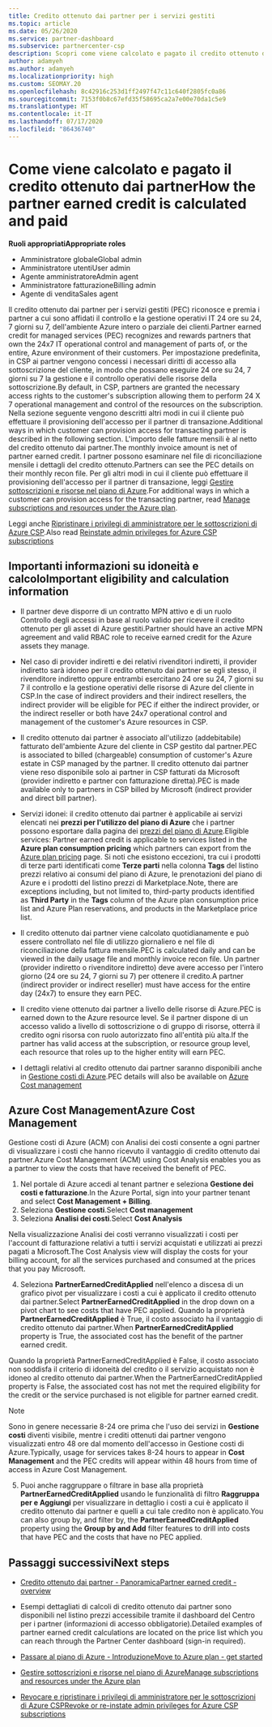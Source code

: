 ```yaml
---
title: Credito ottenuto dai partner per i servizi gestiti
ms.topic: article
ms.date: 05/26/2020
ms.service: partner-dashboard
ms.subservice: partnercenter-csp
description: Scopri come viene calcolato e pagato il credito ottenuto dai partner Microsoft (PEC) per i servizi gestiti e come verificare se possiedi i requisiti richiesti.
author: adamyeh
ms.author: adamyeh
ms.localizationpriority: high
ms.custom: SEOMAY.20
ms.openlocfilehash: 8c42916c253d1ff2497f47c11c640f2805fc0a86
ms.sourcegitcommit: 7153f0b8c67efd35f58695ca2a7e00e70da1c5e9
ms.translationtype: HT
ms.contentlocale: it-IT
ms.lasthandoff: 07/17/2020
ms.locfileid: "86436740"
---
```

# <a name="how-the-partner-earned-credit-is-calculated-and-paid"></a><span data-ttu-id="5d6ae-103">Come viene calcolato e pagato il credito ottenuto dai partner</span><span class="sxs-lookup"><span data-stu-id="5d6ae-103">How the partner earned credit is calculated and paid</span></span>

<span data-ttu-id="5d6ae-104">**Ruoli appropriati**</span><span class="sxs-lookup"><span data-stu-id="5d6ae-104">**Appropriate roles**</span></span>

- <span data-ttu-id="5d6ae-105">Amministratore globale</span><span class="sxs-lookup"><span data-stu-id="5d6ae-105">Global admin</span></span>
- <span data-ttu-id="5d6ae-106">Amministratore utenti</span><span class="sxs-lookup"><span data-stu-id="5d6ae-106">User admin</span></span>
- <span data-ttu-id="5d6ae-107">Agente amministratore</span><span class="sxs-lookup"><span data-stu-id="5d6ae-107">Admin agent</span></span>
- <span data-ttu-id="5d6ae-108">Amministratore fatturazione</span><span class="sxs-lookup"><span data-stu-id="5d6ae-108">Billing admin</span></span>
- <span data-ttu-id="5d6ae-109">Agente di vendita</span><span class="sxs-lookup"><span data-stu-id="5d6ae-109">Sales agent</span></span>

<span data-ttu-id="5d6ae-110">Il credito ottenuto dai partner per i servizi gestiti (PEC) riconosce e premia i partner a cui sono affidati il controllo e la gestione operativi IT 24 ore su 24, 7 giorni su 7, dell'ambiente Azure intero o parziale dei clienti.</span><span class="sxs-lookup"><span data-stu-id="5d6ae-110">Partner earned credit for managed services (PEC) recognizes and rewards partners that own the 24x7 IT operational control and management of parts of, or the entire, Azure environment of their customers.</span></span> <span data-ttu-id="5d6ae-111">Per impostazione predefinita, in CSP ai partner vengono concessi i necessari diritti di accesso alla sottoscrizione del cliente, in modo che possano eseguire 24 ore su 24, 7 giorni su 7 la gestione e il controllo operativi delle risorse della sottoscrizione.</span><span class="sxs-lookup"><span data-stu-id="5d6ae-111">By default, in CSP, partners are granted the necessary access rights to the customer's subscription allowing them to perform 24 X 7 operational management and control of the resources on the subscription.</span></span> <span data-ttu-id="5d6ae-112">Nella sezione seguente vengono descritti altri modi in cui il cliente può effettuare il provisioning dell'accesso per il partner di transazione.</span><span class="sxs-lookup"><span data-stu-id="5d6ae-112">Additional ways in which customer can provision access for transacting partner is described in the following section.</span></span> <span data-ttu-id="5d6ae-113">L'importo delle fatture mensili è al netto del credito ottenuto dai partner.</span><span class="sxs-lookup"><span data-stu-id="5d6ae-113">The monthly invoice amount is net of partner earned credit.</span></span> <span data-ttu-id="5d6ae-114">I partner possono esaminare nel file di riconciliazione mensile i dettagli del credito ottenuto.</span><span class="sxs-lookup"><span data-stu-id="5d6ae-114">Partners can see the PEC details on their monthly recon file.</span></span> <span data-ttu-id="5d6ae-115">Per gli altri modi in cui il cliente può effettuare il provisioning dell'accesso per il partner di transazione, leggi [Gestire sottoscrizioni e risorse nel piano di Azure](azure-plan-manage.md).</span><span class="sxs-lookup"><span data-stu-id="5d6ae-115">For additional ways in which a customer can provision access for the transacting partner, read [Manage subscriptions and resources under the Azure plan](azure-plan-manage.md).</span></span>

<span data-ttu-id="5d6ae-116">Leggi anche [Ripristinare i privilegi di amministratore per le sottoscrizioni di Azure CSP](revoke-reinstate-csp.md).</span><span class="sxs-lookup"><span data-stu-id="5d6ae-116">Also read [Reinstate admin privileges for Azure CSP subscriptions](revoke-reinstate-csp.md)</span></span>

## <a name="important-eligibility-and-calculation-information"></a><span data-ttu-id="5d6ae-117">Importanti informazioni su idoneità e calcolo</span><span class="sxs-lookup"><span data-stu-id="5d6ae-117">Important eligibility and calculation information</span></span>

- <span data-ttu-id="5d6ae-118">Il partner deve disporre di un contratto MPN attivo e di un ruolo Controllo degli accessi in base al ruolo valido per ricevere il credito ottenuto per gli asset di Azure gestiti.</span><span class="sxs-lookup"><span data-stu-id="5d6ae-118">Partner should have an active MPN agreement and valid RBAC role to receive earned credit for the Azure assets they manage.</span></span> 

- <span data-ttu-id="5d6ae-119">Nel caso di provider indiretti e dei relativi rivenditori indiretti, il provider indiretto sarà idoneo per il credito ottenuto dai partner se egli stesso, il rivenditore indiretto oppure entrambi esercitano 24 ore su 24, 7 giorni su 7 il controllo e la gestione operativi delle risorse di Azure del cliente in CSP.</span><span class="sxs-lookup"><span data-stu-id="5d6ae-119">In the case of indirect providers and their indirect resellers, the indirect provider will be eligible for PEC if either the indirect provider, or the indirect reseller or both have 24x7 operational control and management of the customer's Azure resources in CSP.</span></span>

- <span data-ttu-id="5d6ae-120">Il credito ottenuto dai partner è associato all'utilizzo (addebitabile) fatturato dell'ambiente Azure del cliente in CSP gestito dal partner.</span><span class="sxs-lookup"><span data-stu-id="5d6ae-120">PEC is associated to billed (chargeable) consumption of customer's Azure estate in CSP managed by the partner.</span></span> <span data-ttu-id="5d6ae-121">Il credito ottenuto dai partner viene reso disponibile solo ai partner in CSP fatturati da Microsoft (provider indiretto e partner con fatturazione diretta).</span><span class="sxs-lookup"><span data-stu-id="5d6ae-121">PEC is made available only to partners in CSP billed by Microsoft (indirect provider and direct bill partner).</span></span> 

- <span data-ttu-id="5d6ae-122">Servizi idonei: il credito ottenuto dai partner è applicabile ai servizi elencati nei **prezzi per l'utilizzo del piano di Azure** che i partner possono esportare dalla pagina dei [prezzi del piano di Azure](https://partner.microsoft.com/commerce/sales).</span><span class="sxs-lookup"><span data-stu-id="5d6ae-122">Eligible services: Partner earned credit is applicable to services listed in the **Azure plan consumption pricing** which partners can export from the [Azure plan pricing](https://partner.microsoft.com/commerce/sales) page.</span></span> <span data-ttu-id="5d6ae-123">Si noti che esistono eccezioni, tra cui i prodotti di terze parti identificati come **Terze parti** nella colonna **Tags** del listino prezzi relativo ai consumi del piano di Azure, le prenotazioni del piano di Azure e i prodotti del listino prezzi di Marketplace.</span><span class="sxs-lookup"><span data-stu-id="5d6ae-123">Note, there are exceptions including, but not limited to, third-party products identified as **Third Party** in  the **Tags** column of the Azure plan consumption price list and Azure Plan reservations, and products in the Marketplace price list.</span></span>

- <span data-ttu-id="5d6ae-124">Il credito ottenuto dai partner viene calcolato quotidianamente e può essere controllato nel file di utilizzo giornaliero e nel file di riconciliazione della fattura mensile.</span><span class="sxs-lookup"><span data-stu-id="5d6ae-124">PEC is calculated daily and can be viewed in the daily usage file and monthly invoice recon file.</span></span> <span data-ttu-id="5d6ae-125">Un partner (provider indiretto o rivenditore indiretto) deve avere accesso per l'intero giorno (24 ore su 24, 7 giorni su 7) per ottenere il credito.</span><span class="sxs-lookup"><span data-stu-id="5d6ae-125">A partner (indirect provider or indirect reseller) must have access for the entire day (24x7) to ensure they earn PEC.</span></span>  

- <span data-ttu-id="5d6ae-126">Il credito viene ottenuto dai partner a livello delle risorse di Azure.</span><span class="sxs-lookup"><span data-stu-id="5d6ae-126">PEC is earned down to the Azure resource level.</span></span> <span data-ttu-id="5d6ae-127">Se il partner dispone di un accesso valido a livello di sottoscrizione o di gruppo di risorse, otterrà il credito ogni risorsa con ruolo autorizzato fino all'entità più alta.</span><span class="sxs-lookup"><span data-stu-id="5d6ae-127">If the partner has valid access at the subscription, or resource group level, each resource that roles up to the higher entity will earn PEC.</span></span>  

- <span data-ttu-id="5d6ae-128">I dettagli relativi al credito ottenuto dai partner saranno disponibili anche in [Gestione costi di Azure](https://go.microsoft.com/fwlink/?linkid=2106482).</span><span class="sxs-lookup"><span data-stu-id="5d6ae-128">PEC details will also be available on [Azure Cost management](https://go.microsoft.com/fwlink/?linkid=2106482)</span></span>

## <a name="azure-cost-management"></a><span data-ttu-id="5d6ae-129">Azure Cost Management</span><span class="sxs-lookup"><span data-stu-id="5d6ae-129">Azure Cost Management</span></span>

 <span data-ttu-id="5d6ae-130">Gestione costi di Azure (ACM) con Analisi dei costi consente a ogni partner di visualizzare i costi che hanno ricevuto il vantaggio di credito ottenuto dai partner.</span><span class="sxs-lookup"><span data-stu-id="5d6ae-130">Azure Cost Management (ACM) using Cost Analysis enables you as a partner to view the costs that have received the benefit of PEC.</span></span>  

1. <span data-ttu-id="5d6ae-131">Nel portale di Azure accedi al tenant partner e seleziona **Gestione dei costi e fatturazione**.</span><span class="sxs-lookup"><span data-stu-id="5d6ae-131">In the Azure Portal, sign into your partner tenant and select **Cost Management + Billing**.</span></span>
2.  <span data-ttu-id="5d6ae-132">Seleziona **Gestione costi**.</span><span class="sxs-lookup"><span data-stu-id="5d6ae-132">Select **Cost management**</span></span>
3.  <span data-ttu-id="5d6ae-133">Seleziona **Analisi dei costi**.</span><span class="sxs-lookup"><span data-stu-id="5d6ae-133">Select **Cost Analysis**</span></span>

<span data-ttu-id="5d6ae-134">Nella visualizzazione Analisi dei costi verranno visualizzati i costi per l'account di fatturazione relativi a tutti i servizi acquistati e utilizzati ai prezzi pagati a Microsoft.</span><span class="sxs-lookup"><span data-stu-id="5d6ae-134">The Cost Analysis view will display the costs for your billing account, for all the services purchased and consumed at the prices that you pay Microsoft.</span></span>

4.  <span data-ttu-id="5d6ae-135">Seleziona **PartnerEarnedCreditApplied** nell'elenco a discesa di un grafico pivot per visualizzare i costi a cui è applicato il credito ottenuto dai partner.</span><span class="sxs-lookup"><span data-stu-id="5d6ae-135">Select **PartnerEarnedCreditApplied** in the drop down on a pivot chart to see costs that have PEC applied.</span></span> <span data-ttu-id="5d6ae-136">Quando la proprietà **PartnerEarnedCreditApplied** è True, il costo associato ha il vantaggio di credito ottenuto dai partner.</span><span class="sxs-lookup"><span data-stu-id="5d6ae-136">When **PartnerEarnedCreditApplied** property is True, the associated cost has the benefit of the partner earned credit.</span></span> 

<span data-ttu-id="5d6ae-137">Quando la proprietà PartnerEarnedCreditApplied è False, il costo associato non soddisfa il criterio di idoneità del credito o il servizio acquistato non è idoneo al credito ottenuto dai partner.</span><span class="sxs-lookup"><span data-stu-id="5d6ae-137">When the PartnerEarnedCreditApplied property is False, the associated cost has not met the required eligibility for the credit or the service purchased is not eligible for partner earned credit.</span></span>

>[!NOTE] 
><span data-ttu-id="5d6ae-138">Sono in genere necessarie 8-24 ore prima che l'uso dei servizi in **Gestione costi** diventi visibile, mentre i crediti ottenuti dai partner vengono visualizzati entro 48 ore dal momento dell'accesso in Gestione costi di Azure.</span><span class="sxs-lookup"><span data-stu-id="5d6ae-138">Typically, usage for services takes 8-24 hours to appear in **Cost Management** and the PEC credits will appear within 48 hours from time of access in Azure Cost Management.</span></span>

5. <span data-ttu-id="5d6ae-139">Puoi anche raggruppare o filtrare in base alla proprietà **PartnerEarnedCreditApplied** usando le funzionalità di filtro **Raggruppa per e Aggiungi** per visualizzare in dettaglio i costi a cui è applicato il credito ottenuto dai partner e quelli a cui tale credito non è applicato.</span><span class="sxs-lookup"><span data-stu-id="5d6ae-139">You can also group by, and filter by, the **PartnerEarnedCreditApplied** property using the **Group by and Add** filter features to drill into costs that have PEC and the costs that have no PEC applied.</span></span>

## <a name="next-steps"></a><span data-ttu-id="5d6ae-140">Passaggi successivi</span><span class="sxs-lookup"><span data-stu-id="5d6ae-140">Next steps</span></span>

- [<span data-ttu-id="5d6ae-141">Credito ottenuto dai partner - Panoramica</span><span class="sxs-lookup"><span data-stu-id="5d6ae-141">Partner earned credit - overview</span></span>](partner-earned-credit.md)

- <span data-ttu-id="5d6ae-142">Esempi dettagliati di calcoli di credito ottenuto dai partner sono disponibili nel listino prezzi accessibile tramite il dashboard del Centro per i partner (informazioni di accesso obbligatorie).</span><span class="sxs-lookup"><span data-stu-id="5d6ae-142">Detailed examples of partner earned credit calculations are located on the price list which you can reach through the Partner Center dashboard (sign-in required).</span></span>

- [<span data-ttu-id="5d6ae-143">Passare al piano di Azure - Introduzione</span><span class="sxs-lookup"><span data-stu-id="5d6ae-143">Move to Azure plan - get started</span></span>](azure-plan-get-started.md)

- [<span data-ttu-id="5d6ae-144">Gestire sottoscrizioni e risorse nel piano di Azure</span><span class="sxs-lookup"><span data-stu-id="5d6ae-144">Manage subscriptions and resources under the Azure plan</span></span>](azure-plan-manage.md)

- [<span data-ttu-id="5d6ae-145">Revocare e ripristinare i privilegi di amministratore per le sottoscrizioni di Azure CSP</span><span class="sxs-lookup"><span data-stu-id="5d6ae-145">Revoke or re-instate admin privileges for Azure CSP subscriptions  </span></span>](revoke-reinstate-csp.md)


